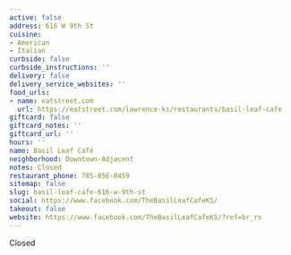 ```yaml
---
active: false
address: 616 W 9th St
cuisine:
- American
- Italian
curbside: false
curbside_instructions: ''
delivery: false
delivery_service_websites: ''
food_urls:
- name: eatstreet.com
  url: https://eatstreet.com/lawrence-ks/restaurants/basil-leaf-cafe
giftcard: false
giftcard_notes: ''
giftcard_url: ''
hours: ''
name: Basil Leaf Café
neighborhood: Downtown-Adjacent
notes: Closed
restaurant_phone: 785-856-0459
sitemap: false
slug: basil-leaf-cafe-616-w-9th-st
social: https://www.facebook.com/TheBasilLeafCafeKS/
takeout: false
website: https://www.facebook.com/TheBasilLeafCafeKS/?ref=br_rs
---
```


Closed